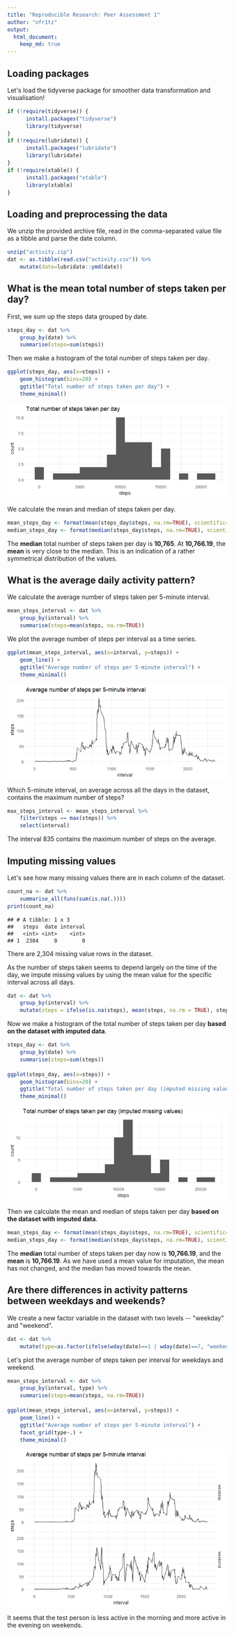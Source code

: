 ```yaml
---
title: "Reproducible Research: Peer Assessment 1"
author: "ofr1tz"
output: 
  html_document:
    keep_md: true
---
```


## Loading packages

Let's load the tidyverse package for smoother data transformation and visualisation!


```r
if (!require(tidyverse)) {
      install.packages("tidyverse")
      library(tidyverse)
}
if (!require(lubridate)) {
      install.packages("lubridate")
      library(lubridate)
}
if (!require(xtable)) {
      install.packages("xtable")
      library(xtable)
}
```


## Loading and preprocessing the data

We unzip the provided archive file, read in the comma-separated value file as a tibble and parse the date column.


```r
unzip("activity.zip")
dat <- as.tibble(read.csv("activity.csv")) %>%
    mutate(date=lubridate::ymd(date))
```


## What is the mean total number of steps taken per day?

First, we sum up the steps data grouped by date.


```r
steps_day <- dat %>%
    group_by(date) %>%
    summarise(steps=sum(steps))
```

Then we make a histogram of the total number of steps taken per day.


```r
ggplot(steps_day, aes(x=steps)) + 
    geom_histogram(bins=20) +
    ggtitle("Total number of steps taken per day") +
    theme_minimal()
```

![](PA1_template_files/figure-html/hist_steps_per_day-1.png)<!-- -->

We calculate the mean and median of steps taken per day.


```r
mean_steps_day <- format(mean(steps_day$steps, na.rm=TRUE), scientific=FALSE, big.mark=",")
median_steps_day <- format(median(steps_day$steps, na.rm=TRUE), scientific=FALSE, big.mark=",")
```

The **median** total number of steps taken per day is **10,765**. 
At **10,766.19**, the **mean** is very close to the median. This is an indication of a rather symmetrical distribution of the values.


## What is the average daily activity pattern?

We calculate the average number of steps taken per 5-minute interval.


```r
mean_steps_interval <- dat %>%
    group_by(interval) %>%
    summarise(steps=mean(steps, na.rm=TRUE))
```

We plot the average number of steps per interval as a time series.


```r
ggplot(mean_steps_interval, aes(x=interval, y=steps)) +
    geom_line() +
    ggtitle("Average number of steps per 5-minute interval") +
    theme_minimal()
```

![](PA1_template_files/figure-html/time_series_steps_per_interval-1.png)<!-- -->

Which 5-minute interval, on average across all the days in the dataset, contains the maximum number of steps?


```r
max_steps_interval <- mean_steps_interval %>%
    filter(steps == max(steps)) %>% 
    select(interval) 
```

The interval 835 contains the maximum number of steps on the average.

## Imputing missing values

Let's see how many missing values there are in each column of the dataset.


```r
count_na <- dat %>%
    summarise_all(funs(sum(is.na(.))))
print(count_na)
```

```
## # A tibble: 1 x 3
##   steps  date interval
##   <int> <int>    <int>
## 1  2304     0        0
```

There are 2,304 missing value rows in the dataset.  

As the number of steps taken seems to depend largely on the time of the day, we impute missing values by using the mean value for the specific interval across all days.


```r
dat <- dat %>%
    group_by(interval) %>% 
    mutate(steps = ifelse(is.na(steps), mean(steps, na.rm = TRUE), steps))
```


Now we make a histogram of the total number of steps taken per day **based on the dataset with imputed data**.


```r
steps_day <- dat %>%
    group_by(date) %>%
    summarise(steps=sum(steps))

ggplot(steps_day, aes(x=steps)) + 
    geom_histogram(bins=20) +
    ggtitle("Total number of steps taken per day (imputed missing values)") +
    theme_minimal()
```

![](PA1_template_files/figure-html/hist_steps_per_day_imputed-1.png)<!-- -->

Then we calculate the mean and median of steps taken per day **based on the dataset with imputed data**.


```r
mean_steps_day <- format(mean(steps_day$steps, na.rm=TRUE), scientific=FALSE, big.mark=",")
median_steps_day <- format(median(steps_day$steps, na.rm=TRUE), scientific=FALSE, big.mark=",")
```

The **median** total number of steps taken per day now is **10,766.19**, and the **mean** is **10,766.19**.  As we have used a mean value for imputation, the mean has not changed, and the median has moved towards the mean.


## Are there differences in activity patterns between weekdays and weekends?

We create a new factor variable in the dataset with two levels -- "weekday" and "weekend".


```r
dat <- dat %>%
    mutate(type=as.factor(ifelse(wday(date)==1 | wday(date)==7, "weekend", "weekday"))) 
```

Let's plot the average number of steps taken per interval for weekdays and weekend.


```r
mean_steps_interval <- dat %>%
    group_by(interval, type) %>%
    summarise(steps=mean(steps, na.rm=TRUE))

ggplot(mean_steps_interval, aes(x=interval, y=steps)) +
    geom_line() +
    ggtitle("Average number of steps per 5-minute interval") +
    facet_grid(type~.) +
    theme_minimal()
```

![](PA1_template_files/figure-html/steps_per_interval_weekday-1.png)<!-- -->
  
It seems that the test person is less active in the morning and more active in the evening on weekends.
